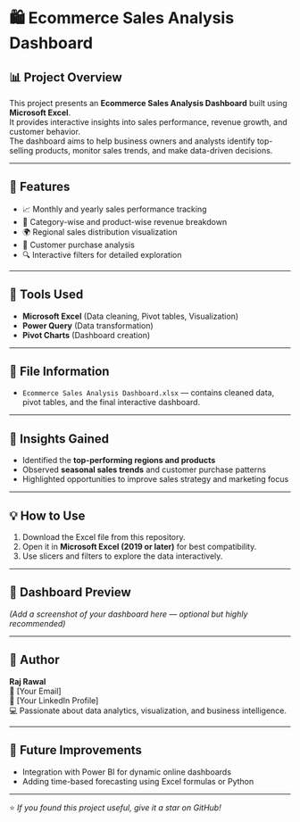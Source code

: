 # 🛍️ Ecommerce Sales Analysis Dashboard

## 📊 Project Overview
This project presents an **Ecommerce Sales Analysis Dashboard** built using **Microsoft Excel**.  
It provides interactive insights into sales performance, revenue growth, and customer behavior.  
The dashboard aims to help business owners and analysts identify top-selling products, monitor sales trends, and make data-driven decisions.

---

## 🚀 Features
- 📈 Monthly and yearly sales performance tracking  
- 🧾 Category-wise and product-wise revenue breakdown  
- 🌍 Regional sales distribution visualization  
- 👥 Customer purchase analysis  
- 🔍 Interactive filters for detailed exploration  

---

## 🧰 Tools Used
- **Microsoft Excel** (Data cleaning, Pivot tables, Visualization)
- **Power Query** (Data transformation)
- **Pivot Charts** (Dashboard creation)

---

## 📂 File Information
- `Ecommerce Sales Analysis Dashboard.xlsx` — contains cleaned data, pivot tables, and the final interactive dashboard.

---

## 🧠 Insights Gained
- Identified the **top-performing regions and products**
- Observed **seasonal sales trends** and customer purchase patterns
- Highlighted opportunities to improve sales strategy and marketing focus

---

## 💡 How to Use
1. Download the Excel file from this repository.  
2. Open it in **Microsoft Excel (2019 or later)** for best compatibility.  
3. Use slicers and filters to explore the data interactively.

---

## 📸 Dashboard Preview
*(Add a screenshot of your dashboard here — optional but highly recommended)*

---

## 👤 Author
**Raj Rawal**  
📧 [Your Email]  
🔗 [Your LinkedIn Profile]  
💻 Passionate about data analytics, visualization, and business intelligence.

---

## 🏁 Future Improvements
- Integration with Power BI for dynamic online dashboards  
- Adding time-based forecasting using Excel formulas or Python  

---

⭐ *If you found this project useful, give it a star on GitHub!*
